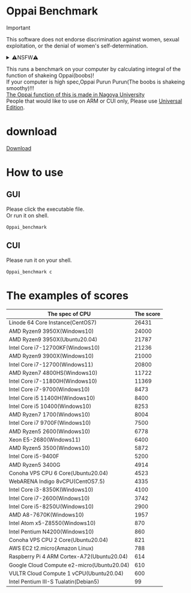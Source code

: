 # Oppai Benchmark
> [!IMPORTANT]
> This software does not endorse discrimination against women, sexual exploitation, or the denial of women's self-determination.
<details>
<summary>⚠️NSFW⚠️</summary>

  ![Oppai](https://github.com/PenguinCabinet/Oppai_benchmark/raw/master/explanation/Oppai.gif)

</details>

This runs a benchmark on your computer by calculating integral of the function of shakeing Oppai(boobs)!  
If your computer is high spec,Oppai Purun Purun(The boobs is shakeing smoothy)!!!  
[The Oppai function of this is made in Nagoya University](https://www.desmos.com/calculator/i05puaquwh)   
People that would like to use on ARM or CUI only, Please use [Universal Edition](https://github.com/PenguinCabinet/Oppai_benchmark_universal_edition/).

# download
[Download](https://github.com/PenguinCabinet/Oppai_benchmark/releases/latest)

# How to use

## GUI
Please click the executable file.\
Or run it on shell.
```shell
Oppai_benchmark
```

## CUI
Please run it on your shell.
```shell
Oppai_benchmark c
```


# The examples of scores

The spec of CPU |The score 
--- | ---
Linode 64 Core Instance(CentOS7)|26431
AMD Ryzen9 3950X(Windows10) | 24000
AMD Ryzen9 3950X(Ubuntu20.04) | 21787
Intel Core i7-12700KF(Windows10)|21236
AMD Ryzen9 3900X(Windows10)| 21000
Intel Core i7-12700(Windows11)|20800
AMD Ryzen7 4800HS(Windows10)| 11722
Intel Core i7-11800H(Windows10)|11369
Intel Core i7-9700(Windows10)|8473
Intel Core i5 11400H(Windows10)| 8400
Intel Core i5 10400(Windows10)|8253
AMD Ryzen7 1700(Windows10) | 8004
Intel Core i7 9700F(Windows10)| 7500
AMD Ryzen5 2600(Windows10) |6778
Xeon E5-2680(Windows11)|6400
AMD Ryzen5 3500(Windows10)|5872
Intel Core i5-9400F|5200
AMD Ryzen5 3400G|4914
Conoha VPS CPU 6 Core(Ubuntu20.04)|4523
WebARENA Indigo 8vCPU(CentOS7.5)|4335
Intel Core i3-8350K(Windows10)|4100
Intel Core i7-2600(Windows10)|3742
Intel Core i5-8250U(Windows10)|2900
AMD A8-7670K(Windows10)|1957
Intel Atom x5-Z8550(Windows10)|870
Intel Pentium N4200(Windows10)|860
Conoha VPS CPU 2 Core(Ubuntu20.04)|821
AWS EC2 t2.micro(Amazon Linux)|788
Raspberry Pi 4 ARM Cortex-A72(Ubuntu20.04)|614
Google Cloud Compute e2-micro(Ubuntu20.04)|610
VULTR Cloud Compute 1 vCPU(Ubuntu20.04)|600
Intel Pentium III-S Tualatin(Debian5)| 99

